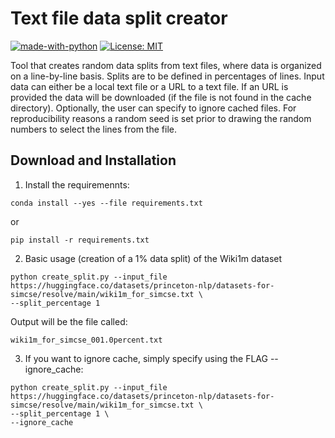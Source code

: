 # Text file data split creator
[![made-with-python](https://img.shields.io/badge/Made%20with-Python-red.svg)](#python)
[![License: MIT](https://img.shields.io/badge/License-MIT-yellow.svg)](https://opensource.org/licenses/MIT)

Tool that creates random data splits from text files, where data is organized on a line-by-line basis. Splits are to be defined in percentages of lines. Input data can either be a local text file or a URL to a text file. If an URL is provided the data will be downloaded (if the file is not found in the cache directory). Optionally, the user can specify to ignore cached files. For reproducibility reasons a random seed is set prior to drawing the random numbers to select the lines from the file.



## Download and Installation

1. Install the requiremennts:

```
conda install --yes --file requirements.txt
```

or

```
pip install -r requirements.txt
```

2. Basic usage (creation of a 1% data split) of the Wiki1m dataset

```
python create_split.py --input_file https://huggingface.co/datasets/princeton-nlp/datasets-for-simcse/resolve/main/wiki1m_for_simcse.txt \ 
--split_percentage 1
```

Output will be the file called: 

```
wiki1m_for_simcse_001.0percent.txt
```

3. If you want to ignore cache, simply specify using the FLAG --ignore_cache:

```
python create_split.py --input_file https://huggingface.co/datasets/princeton-nlp/datasets-for-simcse/resolve/main/wiki1m_for_simcse.txt \ 
--split_percentage 1 \
--ignore_cache
```
